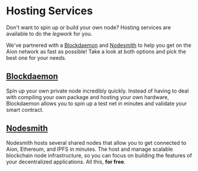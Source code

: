 # Hosting Services

Don't want to spin up or build your own node? Hosting services are available to do the _legwork_ for you.

We've partnered with a [Blockdaemon](http://blockdaemon.com/) and [Nodesmith](https://nodesmith.io/) to help you get on the Aion network as fast as possible! Take a look at both options and pick the best one for your needs.

## [Blockdaemon](http://blockdaemon.com/)

Spin up your own private node incredibly quickly. Instead of having to deal with compiling your own package and hosting your own hardware, Blockdaemon allows you to spin up a test net in minutes and validate your smart contract.

## [Nodesmith](https://nodesmith.io)

Nodesmith hosts several shared nodes that allow you to get connected to Aion, Ethereum, and IPFS in minutes. The host and manage scalable blockchain node infrastructure, so you can focus on building the features of your decentralized applications. All this, **for free**.